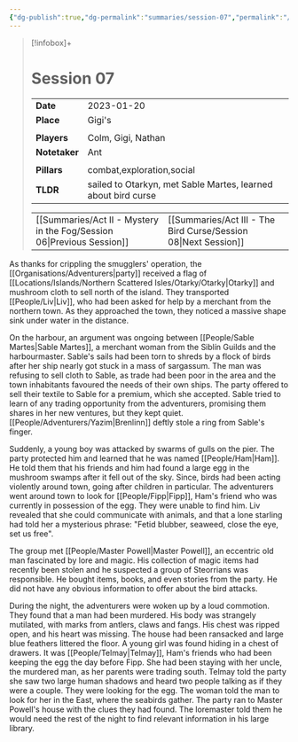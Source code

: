 ```yaml
---
{"dg-publish":true,"dg-permalink":"summaries/session-07","permalink":"/summaries/session-07/","tags":["session"]}
---
```


> [!infobox]+
> # Session 07
> 
> | | |
> | --- | --- |
> | **Date** | 2023-01-20 |
> | **Place** | Gigi's |
> | | | 
> | **Players** | Colm, Gigi, Nathan |
> | **Notetaker** | Ant |
> | | | 
> | **Pillars** | combat,exploration,social | 
> | **TLDR** | sailed to Otarkyn, met Sable Martes, learned about bird curse |
> 
> | | |
> | --- | --- |
> | [[Summaries/Act II - Mystery in the Fog/Session 06\|Previous Session]] | [[Summaries/Act III - The Bird Curse/Session 08\|Next Session]] |

As thanks for crippling the smugglers' operation, the [[Organisations/Adventurers\|party]] received a flag of [[Locations/Islands/Northern Scattered Isles/Otarky/Otarky\|Otarky]] and mushroom cloth to sell north of the island. They transported [[People/Liv\|Liv]], who had been asked for help by a merchant from the northern town. As they approached the town, they noticed a massive shape sink under water in the distance. 

On the harbour, an argument was ongoing between [[People/Sable Martes\|Sable Martes]], a merchant woman from the Siblín Guilds and the harbourmaster. Sable's sails had been torn to shreds by a flock of birds after her ship nearly got stuck in a mass of sargassum. The man was refusing to sell cloth to Sable, as trade had been poor in the area and the town inhabitants favoured the needs of their own ships. The party offered to sell their textile to Sable for a premium, which she accepted. Sable tried to learn of any trading opportunity from the adventurers, promising them shares in her new ventures, but they kept quiet. [[People/Adventurers/Yazim\|Brenlinn]] deftly stole a ring from Sable's finger. 

Suddenly, a young boy was attacked by swarms of gulls on the pier. The party protected him and learned that he was named [[People/Ham\|Ham]]. He told them that his friends and him had found a large egg in the mushroom swamps after it fell out of the sky. Since, birds had been acting violently around town, going after children in particular. The adventurers went around town to look for [[People/Fipp\|Fipp]], Ham's friend who was currently in possession of the egg. They were unable to find him. Liv revealed that she could communicate with animals, and that a lone starling had told her a mysterious phrase: "Fetid blubber, seaweed, close the eye, set us free". 

The group met [[People/Master Powell\|Master Powell]], an eccentric old man fascinated by lore and magic. His collection of magic items had recently been stolen and he suspected a group of Steorrians was responsible. He bought items, books, and even stories from the party. He did not have any obvious information to offer about the bird attacks.

During the night, the adventurers were woken up by a loud commotion. They found that a man had been murdered. His body was strangely mutilated, with marks from antlers, claws and fangs. His chest was ripped open, and his heart was missing. The house had been ransacked and large blue feathers littered the floor. A young girl was found hiding in a chest of drawers. It was [[People/Telmay\|Telmay]], Ham's friends who had been keeping the egg the day before Fipp. She had been staying with her uncle, the murdered man, as her parents were trading south. Telmay told the party she saw two large human shadows and heard two people talking as if they were a couple. They were looking for the egg. The woman told the man to look for her in the East, where the seabirds gather. The party ran to Master Powell's house with the clues they had found. The loremaster told them he would need the rest of the night to find relevant information in his large library.
